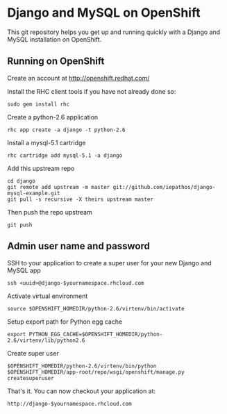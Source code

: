 Django and MySQL on OpenShift
===================

This git repository helps you get up and running quickly with a Django
and MySQL installation on OpenShift.


Running on OpenShift
--------------------

Create an account at http://openshift.redhat.com/

Install the RHC client tools if you have not already done so:
    
    sudo gem install rhc

Create a python-2.6 application

    rhc app create -a django -t python-2.6

Install a mysql-5.1 cartridge

    rhc cartridge add mysql-5.1 -a django

Add this upstream repo

    cd django
    git remote add upstream -m master git://github.com/iepathos/django-mysql-example.git
    git pull -s recursive -X theirs upstream master

Then push the repo upstream

    git push

Admin user name and password
----------------------------
SSH to your application to create a super user for your new Django and MySQL app

    ssh <uuid>@django-$yournamespace.rhcloud.com
    
Activate virtual environment

    source $OPENSHIFT_HOMEDIR/python-2.6/virtenv/bin/activate
    
Setup export path for Python egg cache

    export PYTHON_EGG_CACHE=$OPENSHIFT_HOMEDIR/python-2.6/virtenv/lib/python2.6

Create super user

    $OPENSHIFT_HOMEDIR/python-2.6/virtenv/bin/python $OPENSHIFT_HOMEDIR/app-root/repo/wsgi/openshift/manage.py createsuperuser

	
That's it. You can now checkout your application at:

    http://django-$yournamespace.rhcloud.com

